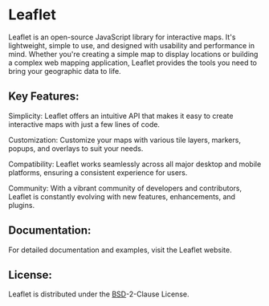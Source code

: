 # Leaflet
Leaflet is an open-source JavaScript library for interactive maps. It's lightweight, simple to use, and designed with usability and performance in mind. Whether you're creating a simple map to display locations or building a complex web mapping application, Leaflet provides the tools you need to bring your geographic data to life.

## Key Features:
Simplicity: Leaflet offers an intuitive API that makes it easy to create interactive maps with just a few lines of code.

Customization: Customize your maps with various tile layers, markers, popups, and overlays to suit your needs.

Compatibility: Leaflet works seamlessly across all major desktop and mobile platforms, ensuring a consistent experience for users.

Community: With a vibrant community of developers and contributors, Leaflet is constantly evolving with new features, enhancements, and plugins.

## Documentation:
For detailed documentation and examples, visit the Leaflet website.

## License:
Leaflet is distributed under the [BSD](https://opensource.org/license/bsd-2-clause)-2-Clause License.
